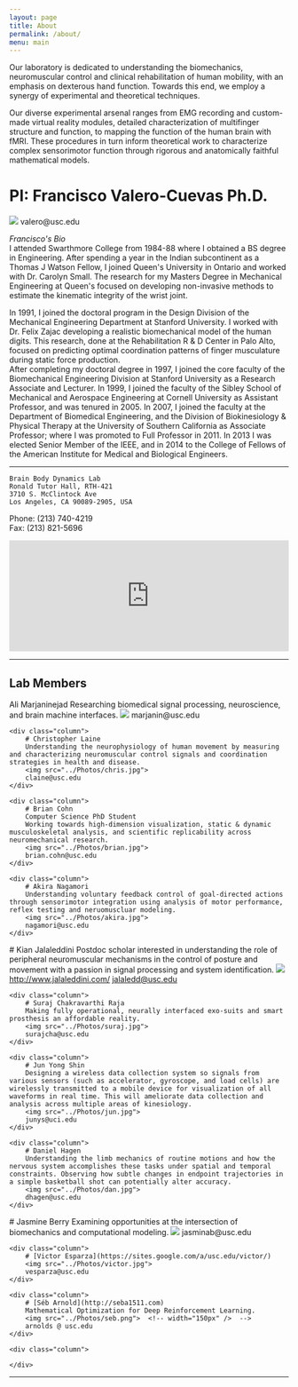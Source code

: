 ```yaml
---
layout: page
title: About
permalink: /about/
menu: main
---
```



Our laboratory is dedicated to understanding the biomechanics, neuromuscular control and clinical rehabilitation of human mobility, with an emphasis on dexterous hand function. Towards this end, we employ a synergy of experimental and theoretical techniques.

Our diverse experimental arsenal ranges from EMG recording and custom-made virtual reality modules, detailed characterization of multifinger structure and function, to mapping the function of the human brain with fMRI. These procedures in turn inform theoretical work to characterize complex sensorimotor function through rigorous and anatomically faithful mathematical models.

# PI: Francisco Valero-Cuevas Ph.D.
<img src="../Photos/francisco.jpg">  
valero@usc.edu

*Francisco's Bio*  
I attended Swarthmore College from 1984-88 where I obtained a BS degree in Engineering. After spending a year in the Indian subcontinent as a Thomas J Watson Fellow, I joined Queen's University in Ontario and worked with Dr. Carolyn Small. The research for my Masters Degree in Mechanical Engineering at Queen's focused on developing non-invasive methods to estimate the kinematic integrity of the wrist joint.

In 1991, I joined the doctoral program in the Design Division of the Mechanical Engineering Department at Stanford University. I worked with Dr. Felix Zajac developing a realistic biomechanical model of the human digits. This research, done at the Rehabilitation R & D Center in Palo Alto, focused on predicting optimal coordination patterns of finger musculature during static force production.  
After completing my doctoral degree in 1997, I joined the core faculty of the Biomechanical Engineering Division at Stanford University as a Research Associate and Lecturer. In 1999, I joined the faculty of the Sibley School of Mechanical and Aerospace Engineering at Cornell University as Assistant Professor, and was tenured in 2005. In 2007, I joined the faculty at the Department of Biomedical Engineering, and the Division of Biokinesiology & Physical Therapy at the University of Southern California as Associate Professor; where I was promoted to Full Professor in 2011. In 2013 I was elected Senior Member of the IEEE, and in 2014 to the College of Fellows of the American Institute for Medical and Biological Engineers.  

-------------------------------------------  


```
Brain Body Dynamics Lab  
Ronald Tutor Hall, RTH-421  
3710 S. McClintock Ave  
Los Angeles, CA 90089-2905, USA 
```

Phone: (213) 740-4219  
Fax: (213) 821-5696

<iframe src="https://www.google.com/maps/embed?pb=!1m18!1m12!1m3!1d3306.924975500565!2d-118.29214788478588!3d34.02013668061464!2m3!1f0!2f0!3f0!3m2!1i1024!2i768!4f13.1!3m3!1m2!1s0x80c2c7fc9ad4d9bd%3A0x7f0dfd17fcb6ec29!2s3710+McClintock+Ave%2C+Los+Angeles%2C+CA+90089!5e0!3m2!1sen!2sus!4v1453572044486" width="100%" height="200" frameborder="0" style="border:0" allowfullscreen></iframe>


-------------------------------------------


## Lab Members

<div class="parent">
	<div class="column">
		Ali Marjaninejad  
		Researching biomedical signal processing, neuroscience, and brain machine interfaces.  
		<img src="../Photos/ali.jpg">  
		marjanin@usc.edu
	</div>  

	<div class="column">
		# Christopher Laine
		Understanding the neurophysiology of human movement by measuring and characterizing neuromuscular control signals and coordination strategies in health and disease.  
		<img src="../Photos/chris.jpg">  
		claine@usc.edu
	</div>  

	<div class="column">
		# Brian Cohn
		Computer Science PhD Student
		Working towards high-dimension visualization, static & dynamic musculoskeletal analysis, and scientific replicability across neuromechanical research.  
		<img src="../Photos/brian.jpg">  
		brian.cohn@usc.edu
	</div>  

	<div class="column">
		# Akira Nagamori
		Understanding voluntary feedback control of goal-directed actions through sensorimotor integration using analysis of motor performance, reflex testing and neruomuscluar modeling.  
		<img src="../Photos/akira.jpg">  
		nagamori@usc.edu
	</div> 
</div> 

<div class="parent">
	<div class="column">
		# Kian Jalaleddini 
		Postdoc scholar interested in understanding the role of peripheral neuromuscular mechanisms in the control of posture and movement with a passion in signal processing and system identification.  
		<img src="../Photos/kian1.jpg">  
		<a href="http://www.jalaleddini.com/">http://www.jalaleddini.com/</a>
		<a href="mailto:jalaledd@usc.edu" target="_top">jalaledd@usc.edu</a>
	</div>  

	<div class="column">
		# Suraj Chakravarthi Raja 
		Making fully operational, neurally interfaced exo-suits and smart prosthesis an affordable reality.  
		<img src="../Photos/suraj.jpg">  
		surajcha@usc.edu
	</div>  

	<div class="column">
		# Jun Yong Shin 
		Designing a wireless data collection system so signals from various sensors (such as accelerator, gyroscope, and load cells) are wirelessly transmitted to a mobile device for visualization of all waveforms in real time. This will ameliorate data collection and analysis across multiple areas of kinesiology.  
		<img src="../Photos/jun.jpg">  
		junys@uci.edu
	</div>  

	<div class="column">
		# Daniel Hagen 
		Understanding the limb mechanics of routine motions and how the nervous system accomplishes these tasks under spatial and temporal constraints. Observing how subtle changes in endpoint trajectories in a simple basketball shot can potentially alter accuracy.  
		<img src="../Photos/dan.jpg">  
		dhagen@usc.edu
	</div>  
</div>

<div class="parent">
	<div class="column">
		# Jasmine Berry
		Examining opportunities at the intersection of biomechanics and computational modeling.   
		<img src="../Photos/jasmine.jpg">  
		jasminab@usc.edu
	</div>  

	<div class="column">
		# [Victor Esparza](https://sites.google.com/a/usc.edu/victor/)
		<img src="../Photos/victor.jpg">  
		vesparza@usc.edu
	</div>  

	<div class="column">
		# [Séb Arnold](http://seba1511.com)
		Mathematical Optimization for Deep Reinforcement Learning.
		<img src="../Photos/seb.png">  <!-- width="150px" />  --> 
		arnolds @ usc.edu
	</div>

	<div class="column">
		
	</div>
</div>


-------------------------------------------
